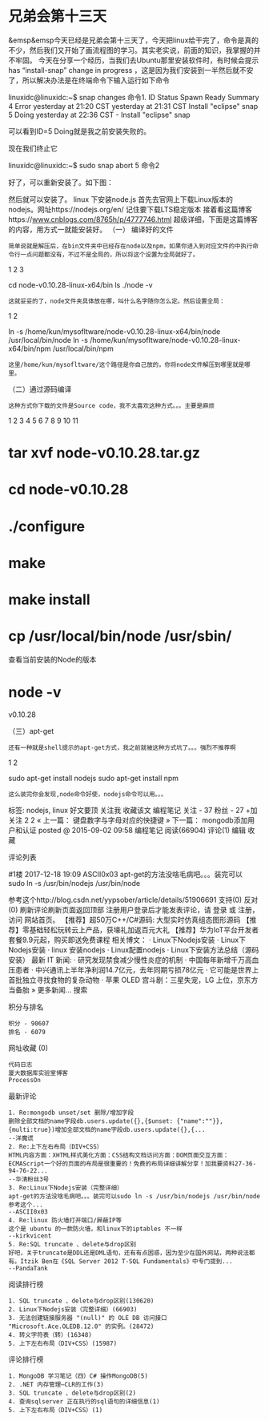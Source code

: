 # 兄弟会第十三天  
&emsp&emsp今天已经是兄弟会第十三天了，今天把linux给干完了，命令是真的不少，然后我们又开始了画流程图的学习。其实老实说，前面的知识，我掌握的并不牢固。
今天在分享一个经历，当我们去Ubuntu那里安装软件时，有时候会提示 has “install-snap” change in progress ，这是因为我们安装到一半然后就不安了，所以解决办法是在终端命令下输入运行如下命令

linuxidc@linuxidc:~$ snap changes	命令1.
ID  Status  Spawn                  Ready                  Summary
4    Error  yesterday at 21:20 CST  yesterday at 21:31 CST  Install "eclipse" snap
5    Doing  yesterday at 22:36 CST  -                      Install "eclipse" snap

可以看到ID=5  Doing就是我之前安装失败的。

现在我们终止它

linuxidc@linuxidc:~$ sudo snap abort 5  命令2

好了，可以重新安装了。如下图：

然后就可以安装了。
linux 下安装node.js
首先去官网上下载Linux版本的nodejs。网址https://nodejs.org/en/  记住要下载LTS稳定版本
接着看这篇博客https://www.cnblogs.com/8765h/p/4777746.html  超级详细，下面是这篇博客的内容，用方式一就能安装好。
（一） 编译好的文件

    简单说就是解压后，在bin文件夹中已经存在node以及npm，如果你进入到对应文件的中执行命令行一点问题都没有，不过不是全局的，所以将这个设置为全局就好了。
1
2
3
	
cd node-v0.10.28-linux-x64/bin
ls
./node -v

    这就妥妥的了，node文件夹具体放在哪，叫什么名字随你怎么定。然后设置全局：
1
2
	
ln -s /home/kun/mysofltware/node-v0.10.28-linux-x64/bin/node /usr/local/bin/node
ln -s /home/kun/mysofltware/node-v0.10.28-linux-x64/bin/npm /usr/local/bin/npm

    这里/home/kun/mysofltware/这个路径是你自己放的，你将node文件解压到哪里就是哪里。

（二）通过源码编译

    这种方式你下载的文件是Source code，我不太喜欢这种方式。。。主要是麻烦
1
2
3
4
5
6
7
8
9
10
11
	
#  tar xvf node-v0.10.28.tar.gz 
#  cd node-v0.10.28 
#  ./configure 
# make 
# make install 
# cp /usr/local/bin/node /usr/sbin/ 
 
查看当前安装的Node的版本 
# node -v 
 
v0.10.28

（三）apt-get

    还有一种就是shell提示的apt-get方式，我之前就被这种方式坑了。。。强烈不推荐啊
1
2
	
sudo apt-get install nodejs
sudo apt-get install npm

    这么装完你会发现,node命令好使，nodejs命令可以用。。。
标签: nodejs, linux
好文要顶 关注我 收藏该文
编程笔记
关注 - 37
粉丝 - 27
+加关注
2
2
« 上一篇： 键盘数字与字母对应的快捷键
» 下一篇： mongodb添加用户和认证
posted @ 2015-09-02 09:58 编程笔记 阅读(66904) 评论(1) 编辑 收藏

评论列表
  
#1楼 2017-12-18 19:09 ASCII0x03
apt-get的方法没啥毛病吧。。。装完可以
sudo ln -s /usr/bin/nodejs /usr/bin/node

参考这个http://blog.csdn.net/yypsober/article/details/51906691
支持(0) 反对(0)
刷新评论刷新页面返回顶部
注册用户登录后才能发表评论，请 登录 或 注册， 访问 网站首页。
【推荐】超50万C++/C#源码: 大型实时仿真组态图形源码
【推荐】零基础轻松玩转云上产品，获壕礼加返百元大礼
【推荐】华为IoT平台开发者套餐9.9元起，购买即送免费课程
相关博文：
· Linux下Nodejs安装
· Linux下Nodejs安装
· linux 安装nodejs
· Linux配置nodejs
· Linux下安装方法总结（源码安装）
最新 IT 新闻:
· 研究发现禁食减少慢性炎症的机制
· 中国每年新增千万高血压患者
· 中兴通讯上半年净利润14.7亿元，去年同期亏损78亿元
· 它可能是世界上首批独立寻找食物的复杂动物
· 苹果 OLED 宫斗剧：三星失宠，LG 上位，京东方当备胎
» 更多新闻...
搜索
 
积分与排名

    积分 - 90607
    排名 - 6079

网址收藏 (0)

    代码日志
    厦大数据库实验室博客
    ProcessOn

最新评论

    1. Re:mongodb unset/set 删除/增加字段
    删除全部文档的name字段db.users.update({},{$unset: {"name":""}},{multi:true})增加全部文档的name字段db.users.update({},{...
    --洋魔谎
    2. Re:上下左右布局（DIV+CSS）
    HTML内容方面：XHTML样式美化方面：CSS结构文档访问方面：DOM页面交互方面：ECMAScript一个好的页面的布局是很重要的！免费的布局详细讲解分享！加我要资料27-36-94-76-22...
    --华清粉丝3号
    3. Re:Linux下Nodejs安装（完整详细）
    apt-get的方法没啥毛病吧。。。装完可以sudo ln -s /usr/bin/nodejs /usr/bin/node参考这个...
    --ASCII0x03
    4. Re:linux 防火墙打开端口/屏蔽IP等
    这个是 ubuntu 的一款防火墙，和linux下的iptables 不一样
    --kirkvicent
    5. Re:SQL truncate 、delete与drop区别
    好吧，关于truncate是DDL还是DML语句，还有有点困惑，因为至少在国外网站，两种说法都有。Itzik Ben在《SQL Server 2012 T-SQL Fundamentals》中专门提到...
    --PandaTank

阅读排行榜

    1. SQL truncate 、delete与drop区别(130620)
    2. Linux下Nodejs安装（完整详细）(66903)
    3. 无法创建链接服务器 "(null)" 的 OLE DB 访问接口 "Microsoft.Ace.OLEDB.12.0" 的实例。(28472)
    4. 转义字符表（转）(16348)
    5. 上下左右布局（DIV+CSS）(15987)

评论排行榜

    1. MongoDB 学习笔记（四）C# 操作MongoDB(5)
    2. .NET 内存管理—CLR的工作(3)
    3. SQL truncate 、delete与drop区别(2)
    4. 查询sqlserver 正在执行的sql语句的详细信息(1)
    5. 上下左右布局（DIV+CSS）(1)



